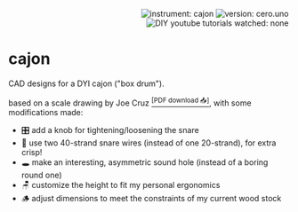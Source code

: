 <p align="right">
  <img src="https://img.shields.io/badge/instrument-cajon-gold"
       alt="instrument: cajon" />
  <img src="https://img.shields.io/badge/version-cero.uno-dodgerblue"
       alt="version: cero.uno" />
  <img src="https://img.shields.io/badge/DIY%20youtube%20tutorials%20watched-none-f00"
       alt="DIY youtube tutorials watched: none" />
</p>


# cajon

CAD designs for a DYI cajon ("box drum").

based on a scale drawing by Joe Cruz [<sup>\[PDF download 📥\]</sup>][1], with some modifications made:

- 🎛️ add a knob for tightening/loosening the snare
- 🥁 use two 40-strand snare wires (instead of one 20-strand), for extra crisp!
- 🕳️ make an interesting, asymmetric sound hole (instead of a boring round one)
- 🪑 customize the height to fit my personal ergonomics
- 🪵 adjust dimensions to meet the constraints of my current wood stock



[1]: https://tnmarketing.s3.amazonaws.com/content/wwgoa/How-to-Build-a-Cajon-Drum-WWGOA.PDF
